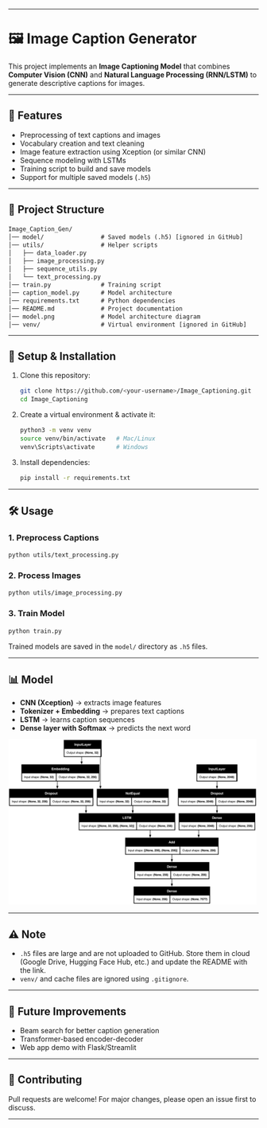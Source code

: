 
---

# 🖼️ Image Caption Generator

This project implements an **Image Captioning Model** that combines **Computer Vision (CNN)** and **Natural Language Processing (RNN/LSTM)** to generate descriptive captions for images.

---

## 📌 Features

* Preprocessing of text captions and images
* Vocabulary creation and text cleaning
* Image feature extraction using Xception (or similar CNN)
* Sequence modeling with LSTMs
* Training script to build and save models
* Support for multiple saved models (`.h5`)

---

## 📂 Project Structure

```
Image_Caption_Gen/
│── model/                # Saved models (.h5) [ignored in GitHub]
│── utils/                # Helper scripts
│   ├── data_loader.py
│   ├── image_processing.py
│   ├── sequence_utils.py
│   └── text_processing.py
│── train.py              # Training script
│── caption_model.py      # Model architecture
│── requirements.txt      # Python dependencies
│── README.md             # Project documentation
│── model.png             # Model architecture diagram
│── venv/                 # Virtual environment [ignored in GitHub]
```

---

## 🚀 Setup & Installation

1. Clone this repository:

   ```bash
   git clone https://github.com/<your-username>/Image_Captioning.git
   cd Image_Captioning
   ```

2. Create a virtual environment & activate it:

   ```bash
   python3 -m venv venv
   source venv/bin/activate   # Mac/Linux
   venv\Scripts\activate      # Windows
   ```

3. Install dependencies:

   ```bash
   pip install -r requirements.txt
   ```

---

## 🛠️ Usage

### 1. Preprocess Captions

```bash
python utils/text_processing.py
```

### 2. Process Images

```bash
python utils/image_processing.py
```

### 3. Train Model

```bash
python train.py
```

Trained models are saved in the `model/` directory as `.h5` files.

---

## 📊 Model

* **CNN (Xception)** → extracts image features
* **Tokenizer + Embedding** → prepares text captions
* **LSTM** → learns caption sequences
* **Dense layer with Softmax** → predicts the next word

<img src="model.png" alt="Model Architecture" width="500"/>

---

## ⚠️ Note

* `.h5` files are large and are not uploaded to GitHub. Store them in cloud (Google Drive, Hugging Face Hub, etc.) and update the README with the link.
* `venv/` and cache files are ignored using `.gitignore`.

---

## 📌 Future Improvements

* Beam search for better caption generation
* Transformer-based encoder-decoder
* Web app demo with Flask/Streamlit

---

## 🤝 Contributing

Pull requests are welcome! For major changes, please open an issue first to discuss.

---
